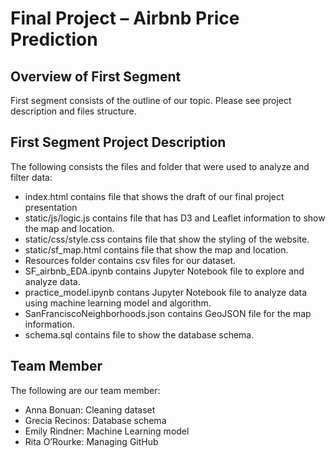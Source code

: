 # Final Project – Airbnb Price Prediction

## Overview of First Segment 
First segment consists of the outline of our topic. Please see project description and files structure.

## First Segment Project Description
The following consists the files and folder that were used to analyze and filter data:
* index.html contains file that shows the draft of our final project presentation
* static/js/logic.js contains file that has D3 and Leaflet information to show the map and location.
* static/css/style.css contains file that show the styling of the website.
* static/sf_map.html contains file that show the map and location.
* Resources folder contains csv files for our dataset.
* SF_airbnb_EDA.ipynb contains Jupyter Notebook file to explore and analyze data.
* practice_model.ipynb contans Jupyter Notebook file to analyze data using machine learning model and algorithm.
* SanFranciscoNeighborhoods.json contains GeoJSON file for the map information.
* schema.sql contains file to show the database schema.

## Team Member
The following are our team member:
* Anna Bonuan: Cleaning dataset
* Grecia Recinos: Database schema
* Emily Rindner: Machine Learning model 
* Rita O’Rourke: Managing GitHub
